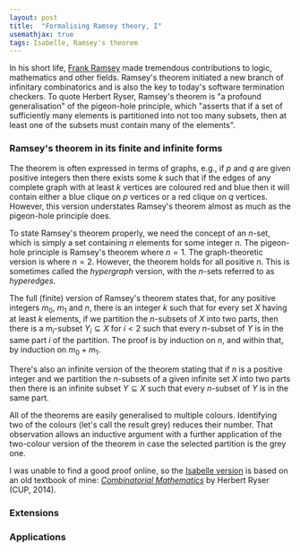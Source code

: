 ```yaml
---
layout: post
title:  "Formalising Ramsey theory, I"
usemathjax: true 
tags: Isabelle, Ramsey's theorem
---
```


In his short life, [Frank Ramsey](https://plato.stanford.edu/entries/ramsey/) made tremendous contributions to logic, mathematics and other fields. Ramsey's theorem initiated a new branch of infinitary combinatorics and is also the key to today's software termination checkers. To quote Herbert Ryser, Ramsey's theorem is "a profound generalisation" of the pigeon-hole principle, which "asserts that if a set of sufficiently many elements is partitioned into not too many subsets, then at least one of the subsets must contain many of the elements". 

### Ramsey's theorem in its finite and infinite forms

The theorem is often expressed in terms of graphs, e.g., if $p$ and $q$ are given positive integers then there exists some $k$ such that if the edges of any complete graph with at least $k$ vertices are coloured red and blue then it will contain either a blue clique on $p$ vertices or a red clique on $q$ vertices. 
However, this version understates Ramsey's theorem almost as much as the pigeon-hole principle does.

To state Ramsey's theorem properly, we need the concept of an $n$-set, which is simply a set containing $n$ elements for some integer $n$.
The pigeon-hole principle is Ramsey's theorem where $n=1$.
The graph-theoretic version is where $n=2$.
However, the theorem holds for all positive $n$. 
This is sometimes called the *hypergraph* version, with the $n$-sets referred to as *hyperedges*.

The full (finite) version of Ramsey's theorem states that, for any positive integers $m_0$, $m_1$ and $n$, there is an integer $k$ such that for every set $X$ having at least $k$ elements, if we partition the $n$-subsets of $X$ into two parts, then there is a $m_i$-subset $Y_i\subseteq X$ for $i<2$ such that every $n$-subset of $Y$ is in the same part $i$ of the partition. The proof is by induction on $n$, and within that, by induction on $m_0+m_1$.

There's also an infinite version of the theorem stating that if $n$ is a positive integer and we partition the $n$-subsets of a given infinite set $X$ into two parts then there is an infinite subset $Y\subseteq X$ such that every $n$-subset of $Y$ is in the same part. 

All of the theorems are easily generalised to multiple colours.
Identifying two of the colours (let's call the result grey) reduces their number.
That observation allows an inductive argument with a further application of the two-colour version of the theorem in case the selected partition is the grey one.

I was unable to find a good proof online, so the [Isabelle version](https://isabelle.in.tum.de/website-Isabelle2021-1/dist/library/HOL/HOL-Library/Ramsey.html) is based on an old textbook of mine: [*Combinatorial Mathematics*](https://doi.org/10.5948/UPO9781614440147) by Herbert Ryser (CUP, 2014).

### Extensions

### Applications


